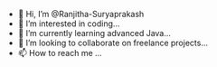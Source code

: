 - 👋 Hi, I’m @Ranjitha-Suryaprakash
- 👀 I’m interested in coding...
- 🌱 I’m currently learning advanced Java...
- 💞️ I’m looking to collaborate on freelance projects...
- 📫 How to reach me ...

<!---
Ranjitha-Suryaprakash/Ranjitha-Suryaprakash is a ✨ special ✨ repository because its `README.md` (this file) appears on your GitHub profile.
You can click the Preview link to take a look at your changes.
--->

